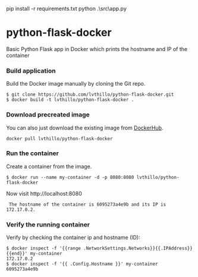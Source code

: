 pip install -r requirements.txt
python .\src\app.py

# python-flask-docker

Basic Python Flask app in Docker which prints the hostname and IP of the container

### Build application

Build the Docker image manually by cloning the Git repo.

```
$ git clone https://github.com/lvthillo/python-flask-docker.git
$ docker build -t lvthillo/python-flask-docker .
```

### Download precreated image

You can also just download the existing image from [DockerHub](https://hub.docker.com/r/lvthillo/python-flask-docker/).

```
docker pull lvthillo/python-flask-docker
```

### Run the container

Create a container from the image.

```
$ docker run --name my-container -d -p 8080:8080 lvthillo/python-flask-docker
```

Now visit http://localhost:8080

```
 The hostname of the container is 6095273a4e9b and its IP is 172.17.0.2.
```

### Verify the running container

Verify by checking the container ip and hostname (ID):

```
$ docker inspect -f '{{range .NetworkSettings.Networks}}{{.IPAddress}}{{end}}' my-container
172.17.0.2
$ docker inspect -f '{{ .Config.Hostname }}' my-container
6095273a4e9b
```

